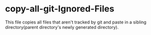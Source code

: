 # copy-all-git-Ignored-Files

This file copies all files that aren't tracked by git and paste in a sibling directory(parent directory's newly generated directory).
